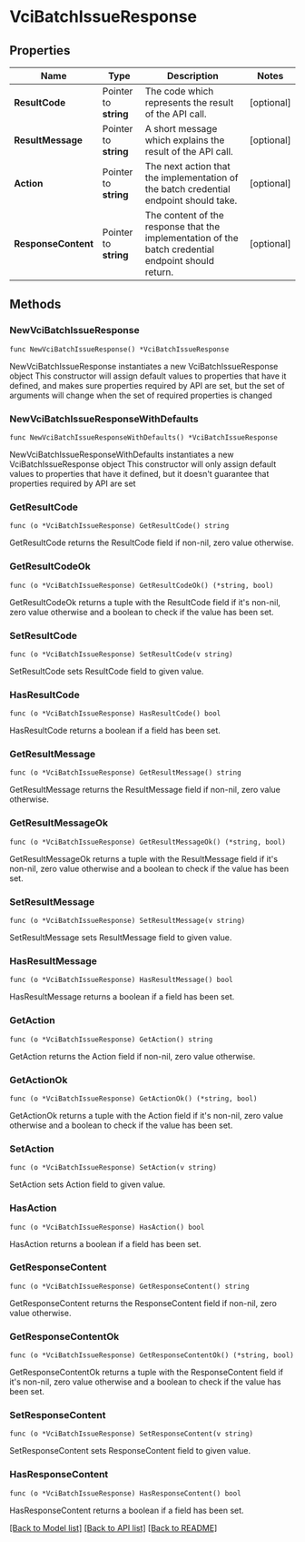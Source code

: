 # VciBatchIssueResponse

## Properties

Name | Type | Description | Notes
------------ | ------------- | ------------- | -------------
**ResultCode** | Pointer to **string** | The code which represents the result of the API call. | [optional] 
**ResultMessage** | Pointer to **string** | A short message which explains the result of the API call. | [optional] 
**Action** | Pointer to **string** | The next action that the implementation of the batch credential endpoint should take.  | [optional] 
**ResponseContent** | Pointer to **string** | The content of the response that the implementation of the batch credential endpoint should return.  | [optional] 

## Methods

### NewVciBatchIssueResponse

`func NewVciBatchIssueResponse() *VciBatchIssueResponse`

NewVciBatchIssueResponse instantiates a new VciBatchIssueResponse object
This constructor will assign default values to properties that have it defined,
and makes sure properties required by API are set, but the set of arguments
will change when the set of required properties is changed

### NewVciBatchIssueResponseWithDefaults

`func NewVciBatchIssueResponseWithDefaults() *VciBatchIssueResponse`

NewVciBatchIssueResponseWithDefaults instantiates a new VciBatchIssueResponse object
This constructor will only assign default values to properties that have it defined,
but it doesn't guarantee that properties required by API are set

### GetResultCode

`func (o *VciBatchIssueResponse) GetResultCode() string`

GetResultCode returns the ResultCode field if non-nil, zero value otherwise.

### GetResultCodeOk

`func (o *VciBatchIssueResponse) GetResultCodeOk() (*string, bool)`

GetResultCodeOk returns a tuple with the ResultCode field if it's non-nil, zero value otherwise
and a boolean to check if the value has been set.

### SetResultCode

`func (o *VciBatchIssueResponse) SetResultCode(v string)`

SetResultCode sets ResultCode field to given value.

### HasResultCode

`func (o *VciBatchIssueResponse) HasResultCode() bool`

HasResultCode returns a boolean if a field has been set.

### GetResultMessage

`func (o *VciBatchIssueResponse) GetResultMessage() string`

GetResultMessage returns the ResultMessage field if non-nil, zero value otherwise.

### GetResultMessageOk

`func (o *VciBatchIssueResponse) GetResultMessageOk() (*string, bool)`

GetResultMessageOk returns a tuple with the ResultMessage field if it's non-nil, zero value otherwise
and a boolean to check if the value has been set.

### SetResultMessage

`func (o *VciBatchIssueResponse) SetResultMessage(v string)`

SetResultMessage sets ResultMessage field to given value.

### HasResultMessage

`func (o *VciBatchIssueResponse) HasResultMessage() bool`

HasResultMessage returns a boolean if a field has been set.

### GetAction

`func (o *VciBatchIssueResponse) GetAction() string`

GetAction returns the Action field if non-nil, zero value otherwise.

### GetActionOk

`func (o *VciBatchIssueResponse) GetActionOk() (*string, bool)`

GetActionOk returns a tuple with the Action field if it's non-nil, zero value otherwise
and a boolean to check if the value has been set.

### SetAction

`func (o *VciBatchIssueResponse) SetAction(v string)`

SetAction sets Action field to given value.

### HasAction

`func (o *VciBatchIssueResponse) HasAction() bool`

HasAction returns a boolean if a field has been set.

### GetResponseContent

`func (o *VciBatchIssueResponse) GetResponseContent() string`

GetResponseContent returns the ResponseContent field if non-nil, zero value otherwise.

### GetResponseContentOk

`func (o *VciBatchIssueResponse) GetResponseContentOk() (*string, bool)`

GetResponseContentOk returns a tuple with the ResponseContent field if it's non-nil, zero value otherwise
and a boolean to check if the value has been set.

### SetResponseContent

`func (o *VciBatchIssueResponse) SetResponseContent(v string)`

SetResponseContent sets ResponseContent field to given value.

### HasResponseContent

`func (o *VciBatchIssueResponse) HasResponseContent() bool`

HasResponseContent returns a boolean if a field has been set.


[[Back to Model list]](../README.md#documentation-for-models) [[Back to API list]](../README.md#documentation-for-api-endpoints) [[Back to README]](../README.md)


